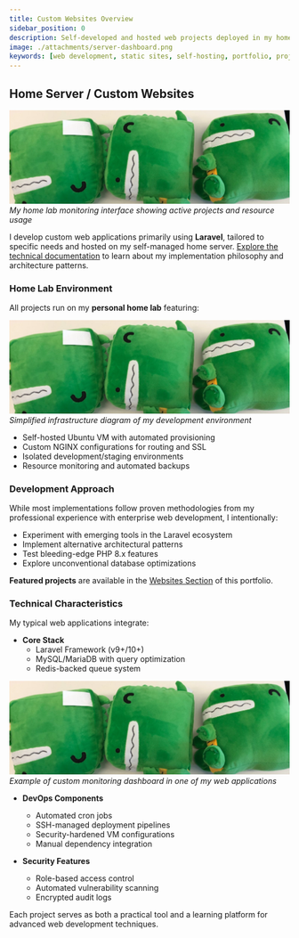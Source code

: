 ```yaml
---
title: Custom Websites Overview
sidebar_position: 0
description: Self-developed and hosted web projects deployed in my home lab
image: ./attachments/server-dashboard.png
keywords: [web development, static sites, self-hosting, portfolio, projects]
---
```


## Home Server / Custom Websites

![Home Lab Dashboard](./attachments/server-dashboard.png)
*My home lab monitoring interface showing active projects and resource usage*

I develop custom web applications primarily using **Laravel**, tailored to specific needs and hosted on my self-managed home server. [Explore the technical documentation](/docs/intro) to learn about my implementation philosophy and architecture patterns.

### Home Lab Environment
All projects run on my **personal home lab** featuring:

![Server Architecture](./attachments/infrastructure-diagram.png)
*Simplified infrastructure diagram of my development environment*

- Self-hosted Ubuntu VM with automated provisioning
- Custom NGINX configurations for routing and SSL
- Isolated development/staging environments
- Resource monitoring and automated backups

### Development Approach
While most implementations follow proven methodologies from my professional experience with enterprise web development, I intentionally:

- Experiment with emerging tools in the Laravel ecosystem
- Implement alternative architectural patterns
- Test bleeding-edge PHP 8.x features
- Explore unconventional database optimizations

**Featured projects** are available in the [Websites Section](/websites) of this portfolio.

### Technical Characteristics
My typical web applications integrate:

- **Core Stack**
  - Laravel Framework (v9+/10+)
  - MySQL/MariaDB with query optimization
  - Redis-backed queue system

![Project Dashboard Example](./attachments/project-dashboard.png)
*Example of custom monitoring dashboard in one of my web applications*

- **DevOps Components**
  - Automated cron jobs
  - SSH-managed deployment pipelines
  - Security-hardened VM configurations
  - Manual dependency integration

- **Security Features**
  - Role-based access control
  - Automated vulnerability scanning
  - Encrypted audit logs

Each project serves as both a practical tool and a learning platform for advanced web development techniques.